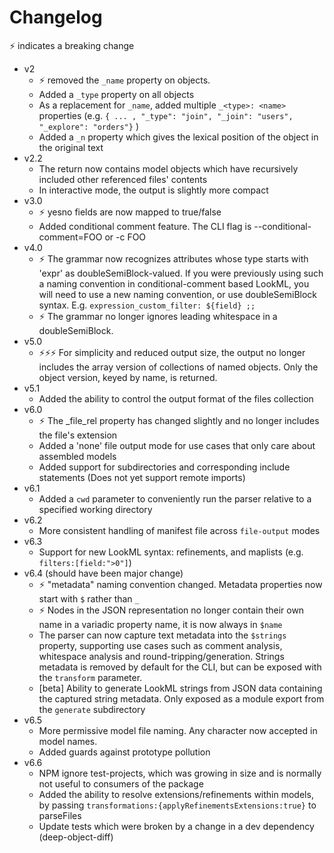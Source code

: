 # Changelog

⚡ indicates a breaking change

- v2
	- ⚡ removed the `_name` property on objects.
	- Added a `_type` property on all objects
	- As a replacement for `_name`, added multiple `_<type>: <name>` properties (e.g. `{ ... , "_type": "join", "_join": "users", "_explore": "orders"}` )
	- Added a `_n` property which gives the lexical position of the object in the original text
- v2.2
	- The return now contains model objects which have recursively included other referenced files' contents
	- In interactive mode, the output is slightly more compact
- v3.0
	- ⚡ yesno fields are now mapped to true/false
	- Added conditional comment feature. The CLI flag is --conditional-comment=FOO or -c FOO
- v4.0
	- ⚡ The grammar now recognizes attributes whose type starts with 'expr' as doubleSemiBlock-valued. If you were previously using such a naming convention in conditional-comment based LookML, you will need to use a new naming convention, or use doubleSemiBlock syntax. E.g. `expression_custom_filter: ${field} ;;`
	- ⚡ The grammar no longer ignores leading whitespace in a doubleSemiBlock.
- v5.0
	- ⚡⚡⚡ For simplicity and reduced output size, the output no longer includes the array version of collections of named objects. Only the object version, keyed by name, is returned.
- v5.1
	- Added the ability to control the output format of the files collection
- v6.0
	- ⚡ The _file_rel property has changed slightly and no longer includes the file's extension
	- Added a 'none' file output mode for use cases that only care about assembled models
	- Added support for subdirectories and corresponding include statements (Does not yet support remote imports)
- v6.1
	- Added a `cwd` parameter to conveniently run the parser relative to a specified working directory
- v6.2
	- More consistent handling of manifest file across `file-output` modes
- v6.3
	- Support for new LookML syntax: refinements, and maplists (e.g. `filters:[field:">0"]`)
- v6.4 (should have been major change)
	- ⚡ "metadata" naming convention changed. Metadata properties now start with `$` rather than `_`
	- ⚡ Nodes in the JSON representation no longer contain their own name in a variadic property name, it is now always in `$name`
	- The parser can now capture text metadata into the `$strings` property, supporting use cases such as comment analysis, whitespace analysis and round-tripping/generation. Strings metadata is removed by default for the CLI, but can be exposed with the `transform` parameter.
	- [beta] Ability to generate LookML strings from JSON data containing the captured string metadata. Only exposed as a module export from the `generate` subdirectory
- v6.5
	- More permissive model file naming. Any character now accepted in model names.
	- Added guards against prototype pollution
- v6.6
	- NPM ignore test-projects, which was growing in size and is normally not useful to consumers of the package
	- Added the ability to resolve extensions/refinements within models, by passing `transformations:{applyRefinementsExtensions:true}` to parseFiles
	- Update tests which were broken by a change in a dev dependency (deep-object-diff)
 